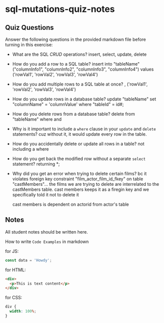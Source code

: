 # sql-mutations-quiz-notes

## Quiz Questions

Answer the following questions in the provided markdown file before turning in this exercise:

- What are the SQL _CRUD_ operations?
  insert, select, update, delete
- How do you add a row to a SQL table?
  insert into "tableName" ("columnInfo1", "columnInfo2", "columnInfo3", "columnInfo4")
  values ('rowVal1', 'rowVal2', 'rowVal3', 'rowVal4')
- How do you add multiple rows to a SQL table at once?
  , ('rowVal1', 'rowVal2', 'rowVal3', 'rowVal4')
- How do you update rows in a database table?
  update "tableName"
  set "columnName" = 'columnValue'
  where "tableId" = id#;
- How do you delete rows from a database table?
  delete
  from "tableName"
  where
  and
- Why is it important to include a `where` clause in your `update` and `delete` statements?
  cuz without it, it would update every row in the table.
- How do you accidentally delete or update all rows in a table?
  not including a where
- How do you get back the modified row without a separate `select` statement?
  returning \*;
- Why did you get an error when trying to delete certain films?
  bc it violates foreign key constraint "film_actor_film_id_fkey" on table "castMembers"... the films we are trying to delete are interrelated to the castMembers table. cast members keeps it as a firegin key and we specifically told it not to delete it

  cast members is dependent on actorid from actor's table

## Notes

All student notes should be written here.

How to write `Code Examples` in markdown

for JS:

```javascript
const data = 'Howdy';
```

for HTML:

```html
<div>
  <p>This is text content</p>
</div>
```

for CSS:

```css
div {
  width: 100%;
}
```
